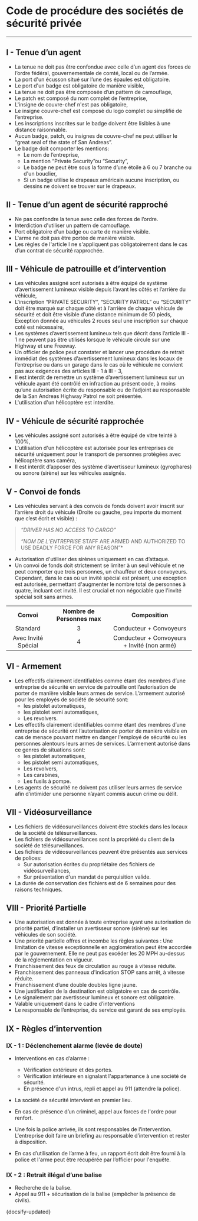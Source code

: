 # Code de procédure des sociétés de sécurité privée

---


## I - Tenue d’un agent

- La tenue ne doit pas être confondue avec celle d’un agent des forces de l’ordre fédéral, gouvernementale de comté, local ou de l’armée.
- La port d'un écusson situé sur l’une des épaules est obligatoire.
- Le port d'un badge est obligatoire de manière visible,
- La tenue ne doit pas être composée d’un pattern de camouflage,
- Le patch est composé du nom complet de l’entreprise,
- L'insigne de couvre-chef n'est pas obligatoire,
- Le insigne couvre-chef est composé du logo complet ou simplifié de l’entreprise.
- Les inscriptions inscrites sur le badge doivent être lisibles à une distance raisonnable.
- Aucun badge, patch, ou insignes de couvre-chef ne peut utiliser le “great seal of the state of San Andreas”.
- Le badge doit comporter les mentions:
  - Le nom de l’entreprise,
  - La mention “Private Security”ou “Security”,
  - Le badge ne peut être sous la forme d’une étoile à 6 ou 7 branche ou d'un bouclier, 
  - Si un badge utilise le drapeaux américain aucune inscription, ou dessins ne doivent se trouver sur le drapeaux.


## II - Tenue d’un agent de sécurité rapproché

- Ne pas confondre la tenue avec celle des forces de l’ordre.
- Interdiction d'utiliser un pattern de camouflage.
- Port obligatoire d'un badge ou carte de manière visible.
- L'arme ne doit pas être portée de manière visible.
- Les règles de l'article I ne s'appliquent pas obligatoirement dans le cas d’un contrat de sécurité rapprochée.

## III - Véhicule de patrouille et d’intervention

- Les véhicules assigné sont autorisés à être équipé de système d’avertissement lumineux visible depuis l’avant les côtés et l’arrière du véhicule,
- L'inscription “PRIVATE SECURITY”,  “SECURITY PATROL” ou “SECURITY” doit être marqué sur chaque côté et à l’arrière de chaque véhicule de sécurité et doit être visible d’une distance minimum de 50 pieds, Exception donnée au véhicules 2 roues seul une inscription sur chaque coté est nécessaire,
- Les systèmes d’avertissement lumineux tels que décrit dans l’article III - 1 ne peuvent pas être utilisés lorsque le véhicule circule sur une Highway et une Freeway.
- Un officier de police peut constater et lancer une procédure de retrait immédiat des systèmes d’avertissement lumineux dans les locaux de l’entreprise ou dans un garage dans le cas où le véhicule ne convient pas aux exigences des articles III - 1 à III - 3,
- Il est interdit de remettre un système d’avertissement lumineux sur un véhicule ayant été contrôlé en infraction au présent code, à moins qu’une autorisation écrite du responsable ou de l’adjoint au responsable de la San Andreas Highway Patrol ne soit présentée.
- L'utilisation d'un hélicoptère est interdite.



## IV - Véhicule de sécurité rapprochée

- Les véhicules assigné sont autorisés à être équipé de vitre teinté à 100%,
- L'utilisation d'un hélicoptère est autorisée pour les entreprises de sécurité uniquement pour le transport de personnes protégées avec hélicoptère sans caméra,
- Il est interdit d’apposer des système d’avertisseur lumineux (gyrophares) ou sonore (sirène) sur les véhicules assignés.


## V - Convoi de fonds

- Les véhicules servant à des convois de fonds doivent avoir inscrit sur l’arrière droit du véhicule (Droite ou gauche, peu importe du moment que c’est écrit et visible) :
>*“DRIVER HAS NO ACCESS TO CARGO”*
>
>*“NOM DE L’ENTREPRISE* STAFF ARE ARMED AND AUTHORIZED TO USE DEADLY FORCE FOR ANY REASON”*

- Autorisation d'utiliser des sirènes uniquement en cas d’attaque.
- Un convoi de fonds doit strictement se limiter à un seul véhicule et ne peut comporter que trois personnes, un chauffeur et deux convoyeurs. Cependant, dans le cas où un invité spécial est présent, une exception est autorisée, permettant d'augmenter le nombre total de personnes à quatre, incluant cet invité. Il est crucial et non négociable que l'invité spécial soit sans armes.

<table>
  <tr>
    <th align="center">Convoi</th>
    <th align="center">Nombre de Personnes max</th>
    <th align="center">Composition</th>
  </tr>
  <tr>
    <td align="center">Standard</td>
    <td align="center">3</td>
    <td align="center">Conducteur + Convoyeurs</td>
  </tr>
  <tr>
    <td align="center">Avec Invité Spécial</td>
    <td align="center">4</td>
    <td align="center">Conducteur + Convoyeurs + Invité (non armé)</td>
  </tr>
</table>




## VI - Armement

- Les effectifs clairement identifiables comme étant des membres d’une entreprise de sécurité en service de patrouille ont 
  l’autorisation de porter de manière visible leurs armes de service.
  L’armement autorisé pour les employés de société de sécurité sont:
    - les pistolet automatiques,
    - les pistolet semi automatiques,
    - Les revolvers.
- Les effectifs clairement identifiables comme étant des membres d’une entreprise de sécurité ont l’autorisation de porter     de manière visible en cas de menace pouvant mettre en danger l'employé de sécurité ou les personnes alentours leurs 
  armes de services.
  L’armement autorisé dans ce genres de situations sont:
    - les pistolet automatiques,
    - les pistolet semi automatiques,
    - Les revolvers,
    - Les carabines,
    - Les fusils à pompe.
- Les agents de sécurité ne doivent pas utiliser leurs armes de service afin d’intimider une personne n’ayant commis aucun 
  crime ou délit.


## VII - Vidéosurveillance

- Les fichiers de vidéosurveillances doivent être stockés dans les locaux de la société de télésurveillances.
- Les fichiers de vidéosurveillances sont la propriété du client de la société de télésurveillances.
- Les fichiers de vidéosurveillances peuvent être présentés aux services de polices:
    - Sur autorisation écrites du propriétaire des fichiers de vidéosurveillances,
    - Sur présentation d'un mandat de perquisition valide.
- La durée de conservation des fichiers est de 6 semaines pour des raisons techniques.


## VIII - Priorité Partielle

- Une autorisation est donnée à toute entreprise ayant une autorisation de priorité partiel, d’installer un avertisseur 
  sonore (sirène) sur les véhicules de son société.
- Une priorité partielle offres et incombe les règles suivantes :
  Une limitation de vitesse exceptionnelle en agglomération peut être accordée par le gouvernement. Elle ne peut pas 
  excéder les 20 MPH au-dessus de la réglementation en vigueur.
- Franchissement des feux de circulation au rouge à vitesse réduite.
- Franchissement des panneaux d'indication STOP sans arrêt, à vitesse réduite.
- Franchissement d’une double doubles ligne jaune.
- Une justification de la destination est obligatoire en cas de contrôle.
- Le signalement par avertisseur lumineux et sonore est obligatoire.
- Valable uniquement dans le cadre d’interventions
- Le responsable de l’entreprise, du service est garant de ses employés.


## IX - Règles d’intervention

### IX - 1 : Déclenchement alarme (levée de doute)

- Interventions en cas d’alarme :
  - Vérification extérieure et des portes.
  - Vérification intérieure en signalant l'appartenance à une société de sécurité.
  - En présence d'un intrus, repli et appel au 911 (attendre la police).

- La société de sécurité intervient en premier lieu.
- En cas de présence d’un criminel, appel aux forces de l'ordre pour renfort.
- Une fois la police arrivée, ils sont responsables de l’intervention. L'entreprise doit faire un briefing au responsable d’intervention et rester à disposition.
- En cas d’utilisation de l’arme à feu, un rapport écrit doit être fourni à la police et l'arme peut être récupérée par l’officier pour l'enquête.

### IX - 2 : Retrait illégal d’une balise

- Recherche de la balise.
- Appel au 911 + sécurisation de la balise (empêcher la présence de civils).


{docsify-updated}
